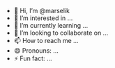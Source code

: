 - 👋 Hi, I’m @marselik
- 👀 I’m interested in ...
- 🌱 I’m currently learning ...
- 💞️ I’m looking to collaborate on ...
- 📫 How to reach me ...
- 😄 Pronouns: ...
- ⚡ Fun fact: ...

<!---
marselik/marselik is a ✨ special ✨ repository because its `README.md` (this file) appears on your GitHub profile.
You can click the Preview link to take a look at your changes.
--->
